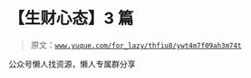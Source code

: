 # 【生财心态】3 篇

> 原文：[`www.yuque.com/for_lazy/thfiu8/ywt4m7f09ah3m74t`](https://www.yuque.com/for_lazy/thfiu8/ywt4m7f09ah3m74t)

<ne-p id="u42d42e7f" data-lake-id="u42d42e7f"><ne-text id="u17f73952">公众号懒人找资源，懒人专属群分享</ne-text></ne-p>